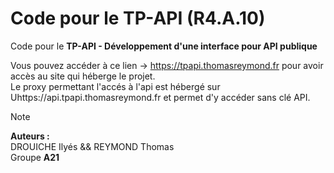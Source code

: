 # Code pour le TP-API (R4.A.10)

Code pour le **TP-API - Développement d'une interface pour API publique**

Vous pouvez accéder à ce lien -> https://tpapi.thomasreymond.fr pour avoir accès au site qui héberge le projet.<br>
Le proxy permettant l'accés à l'api est hébergé sur Uhttps://api.tpapi.thomasreymond.fr et permet d'y accéder sans clé API.

> [!Note]
> **Auteurs :** <br>
> DROUICHE Ilyés && REYMOND Thomas <br> Groupe **A21**